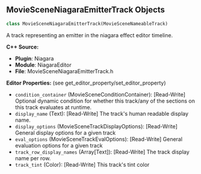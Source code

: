 ## MovieSceneNiagaraEmitterTrack Objects

```python
class MovieSceneNiagaraEmitterTrack(MovieSceneNameableTrack)
```

A track representing an emitter in the niagara effect editor timeline.

**C++ Source:**

- **Plugin**: Niagara
- **Module**: NiagaraEditor
- **File**: MovieSceneNiagaraEmitterTrack.h

**Editor Properties:** (see get_editor_property/set_editor_property)

- ``condition_container`` (MovieSceneConditionContainer):  [Read-Write] Optional dynamic condition for whether this track/any of the sections on this track evaluates at runtime.
- ``display_name`` (Text):  [Read-Write] The track's human readable display name.
- ``display_options`` (MovieSceneTrackDisplayOptions):  [Read-Write] General display options for a given track
- ``eval_options`` (MovieSceneTrackEvalOptions):  [Read-Write] General evaluation options for a given track
- ``track_row_display_names`` (Array[Text]):  [Read-Write] The track display name per row.
- ``track_tint`` (Color):  [Read-Write] This track's tint color

<a id="unreal.NiagaraSequence"></a>